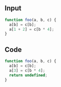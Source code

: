 
## Input

```javascript
function foo(a, b, c) {
  a[b] = c[b];
  a[1 + 2] = c[b * 4];
}

```

## Code

```javascript
function foo(a, b, c) {
  a[b] = c[b];
  a[3] = c[b * 4];
  return undefined;
}

```
      